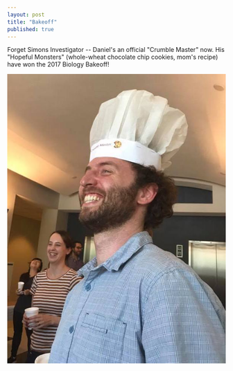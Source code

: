 ```yaml
---
layout: post
title: "Bakeoff"
published: true
---
```


Forget Simons Investigator -- Daniel's an official "Crumble Master" now. His "Hopeful Monsters" (whole-wheat chocolate chip cookies, mom's recipe) have won the 2017 Biology Bakeoff!

!["Crumble Master"](/images/crumble_master.jpg)